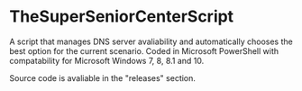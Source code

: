 # TheSuperSeniorCenterScript
A script that manages DNS server avaliability and automatically chooses the best option for the current scenario.
Coded in Microsoft PowerShell with compatability for Microsoft Windows 7, 8, 8.1 and 10.

Source code is avaliable in the "releases" section.
